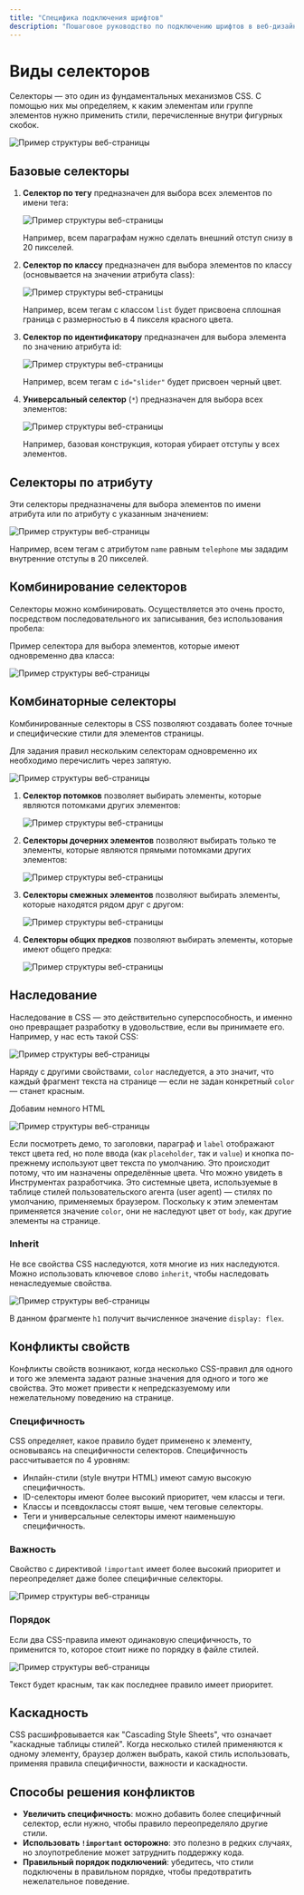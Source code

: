 ```yaml
---
title: "Специфика подключения шрифтов"
description: "Пошаговое руководство по подключению шрифтов в веб-дизайне."
---
```


# Виды селекторов

Селекторы — это один из фундаментальных механизмов CSS. С помощью них мы определяем, к каким элементам или группе элементов нужно применить стили, перечисленные внутри фигурных скобок.

![Пример структуры веб-страницы](/web-course-site/selectors/example1.png)

## Базовые селекторы

1. **Селектор по тегу** предназначен для выбора всех элементов по имени тега:
    
    ![Пример структуры веб-страницы](/web-course-site/selectors/example2.png)

    Например, всем параграфам нужно сделать внешний отступ снизу в 20 пикселей.

2. **Селектор по классу** предназначен для выбора элементов по классу (основывается на значении атрибута class):
    
    ![Пример структуры веб-страницы](/web-course-site/selectors/example3.png)

    Например, всем тегам с классом `list` будет присвоена сплошная граница с размерностью в 4 пикселя красного цвета.

3. **Селектор по идентификатору** предназначен для выбора элемента по значению атрибута id:

    ![Пример структуры веб-страницы](/web-course-site/selectors/example4.png)

    Например, всем тегам с `id="slider"` будет присвоен черный цвет.

4. **Универсальный селектор** (`*`) предназначен для выбора всех элементов:

    ![Пример структуры веб-страницы](/web-course-site/selectors/example5.png)

    Например, базовая конструкция, которая убирает отступы у всех элементов.

## Селекторы по атрибуту

Эти селекторы предназначены для выбора элементов по имени атрибута или по атрибуту с указанным значением:

![Пример структуры веб-страницы](/web-course-site/selectors/example6.png)

Например, всем тегам с атрибутом `name` равным `telephone` мы зададим внутренние отступы в 20 пикселей.

## Комбинирование селекторов

Селекторы можно комбинировать. Осуществляется это очень просто, посредством последовательного их записывания, без использования пробела:

Пример селектора для выбора элементов, которые имеют одновременно два класса:

![Пример структуры веб-страницы](/web-course-site/selectors/example7.png)

## Комбинаторные селекторы

Комбинированные селекторы в CSS позволяют создавать более точные и специфические стили для элементов страницы.

Для задания правил нескольким селекторам одновременно их необходимо перечислить через запятую.

![Пример структуры веб-страницы](/web-course-site/selectors/example8.png)

1. **Селектор потомков** позволяет выбирать элементы, которые являются потомками других элементов:

    ![Пример структуры веб-страницы](/web-course-site/selectors/example9.png)

2. **Селекторы дочерних элементов** позволяют выбирать только те элементы, которые являются прямыми потомками других элементов:

    ![Пример структуры веб-страницы](/web-course-site/selectors/example10.png)

3. **Селекторы смежных элементов** позволяют выбирать элементы, которые находятся рядом друг с другом:

    ![Пример структуры веб-страницы](/web-course-site/selectors/example11.png)

4. **Селекторы общих предков** позволяют выбирать элементы, которые имеют общего предка:

    ![Пример структуры веб-страницы](/web-course-site/selectors/example12.png)

## Наследование

Наследование в CSS — это действительно суперспособность, и именно оно превращает разработку в удовольствие, если вы принимаете его. Например, у нас есть такой CSS:

![Пример структуры веб-страницы](/web-course-site/selectors/example13.png)

Наряду с другими свойствами, `color` наследуется, а это значит, что каждый фрагмент текста на странице — если не задан конкретный `color` — станет красным.

Добавим немного HTML

![Пример структуры веб-страницы](/web-course-site/selectors/example14.png)

Если посмотреть демо, то заголовки, параграф и `label` отображают текст цвета red, но поле ввода (как `placeholder`, так и `value`) и кнопка по-прежнему используют цвет текста по умолчанию. Это происходит потому, что им назначены определённые цвета. Что можно увидеть в Инструментах разработчика. Это системные цвета, используемые в таблице стилей пользовательского агента (user agent) — стилях по умолчанию, применяемых браузером. Поскольку к этим элементам применяется значение `color`, они не наследуют цвет от `body`, как другие элементы на странице.

### Inherit

Не все свойства CSS наследуются, хотя многие из них наследуются. Можно использовать ключевое слово `inherit`, чтобы наследовать ненаследуемые свойства.

![Пример структуры веб-страницы](/web-course-site/selectors/example15.png)

В данном фрагменте `h1` получит вычисленное значение `display: flex`.

## Конфликты свойств

Конфликты свойств возникают, когда несколько CSS-правил для одного и того же элемента задают разные значения для одного и того же свойства. Это может привести к непредсказуемому или нежелательному поведению на странице.

### Специфичность

CSS определяет, какое правило будет применено к элементу, основываясь на специфичности селекторов. Специфичность рассчитывается по 4 уровням:
- Инлайн-стили (style внутри HTML) имеют самую высокую специфичность.
- ID-селекторы имеют более высокий приоритет, чем классы и теги.
- Классы и псевдоклассы стоят выше, чем теговые селекторы.
- Теги и универсальные селекторы имеют наименьшую специфичность.

### Важность

Свойство с директивой `!important` имеет более высокий приоритет и переопределяет даже более специфичные селекторы.

![Пример структуры веб-страницы](/web-course-site/selectors/example16.png)

### Порядок

Если два CSS-правила имеют одинаковую специфичность, то применится то, которое стоит ниже по порядку в файле стилей.

![Пример структуры веб-страницы](/web-course-site/selectors/example17.png)

Текст будет красным, так как последнее правило имеет приоритет.

## Каскадность

CSS расшифровывается как "Cascading Style Sheets", что означает "каскадные таблицы стилей". Когда несколько стилей применяются к одному элементу, браузер должен выбрать, какой стиль использовать, применяя правила специфичности, важности и каскадности.

## Способы решения конфликтов

- **Увеличить специфичность**: можно добавить более специфичный селектор, если нужно, чтобы правило переопределяло другие стили.
- **Использовать `!important` осторожно**: это полезно в редких случаях, но злоупотребление может затруднить поддержку кода.
- **Правильный порядок подключений**: убедитесь, что стили подключены в правильном порядке, чтобы предотвратить нежелательное поведение.